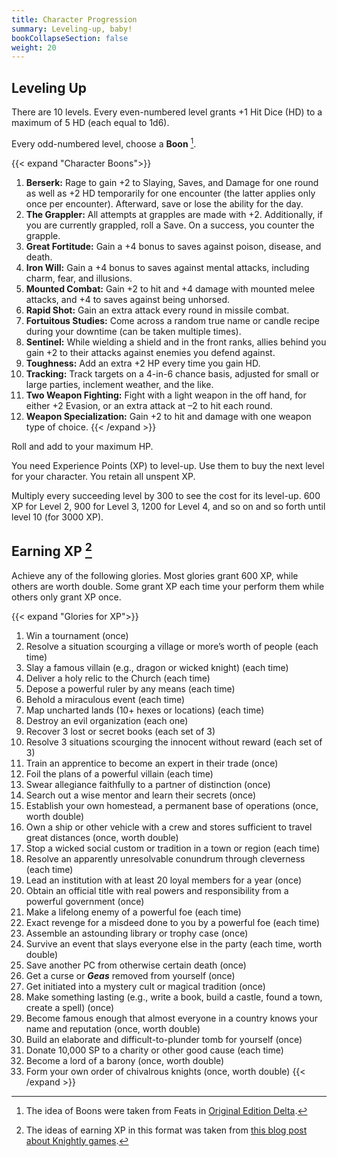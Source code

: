 ```yaml
---
title: Character Progression
summary: Leveling-up, baby!
bookCollapseSection: false
weight: 20
---
```


## Leveling Up

There are 10 levels. Every even-numbered level grants +1 Hit Dice (HD) to a maximum of 5 HD (each equal to 1d6).

Every odd-numbered level, choose a **Boon** [^1].

{{< expand "Character Boons">}}
1. **Berserk:** Rage to gain +2 to Slaying, Saves, and Damage for one round as well as +2 HD temporarily for one encounter (the latter applies only once per encounter). Afterward, save or lose the ability for the day.
2. **The Grappler:** All attempts at grapples are made with +2. Additionally, if you are currently grappled, roll a Save. On a success, you counter the grapple.
3. **Great Fortitude:** Gain a +4 bonus to saves against poison, disease, and death.
4. **Iron Will:** Gain a +4 bonus to saves against mental attacks, including charm, fear, and illusions.
5. **Mounted Combat:** Gain +2 to hit and +4 damage with mounted melee attacks, and +4 to saves against being unhorsed.
6. **Rapid Shot:** Gain an extra attack every round in missile combat.
7. **Fortuitous Studies:** Come across a random true name or candle recipe during your downtime (can be taken multiple times).
8. **Sentinel:** While wielding a shield and in the front ranks, allies behind you gain +2 to their attacks against enemies you defend against.
9. **Toughness:** Add an extra +2 HP every time you gain HD.
10. **Tracking:** Track targets on a 4-in-6 chance basis, adjusted for small or large parties, inclement weather, and the like.
11. **Two Weapon Fighting:** Fight with a light weapon in the off hand, for either +2 Evasion, or an extra attack at –2 to hit each round.
12. **Weapon Specialization:** Gain +2 to hit and damage with one weapon type of choice.
{{< /expand >}}

Roll and add to your maximum HP.

You need Experience Points (XP) to level-up. Use them to buy the next level for your character. You retain all unspent XP.

Multiply every succeeding level by 300 to see the cost for its level-up. 600 XP for Level 2, 900 for Level 3, 1200 for Level 4, and so on and so forth until level 10 (for 3000 XP).

## Earning XP [^2]

Achieve any of the following glories. Most glories grant 600 XP, while others are worth double. Some grant XP each time your perform them while others only grant XP once.

{{< expand "Glories for XP">}}
1. Win a tournament (once)
2. Resolve a situation scourging a village or more’s worth of people (each time)
3. Slay a famous villain (e.g., dragon or wicked knight) (each time)
4. Deliver a holy relic to the Church (each time)
5. Depose a powerful ruler by any means (each time)
6. Behold a miraculous event (each time)
7. Map uncharted lands (10+ hexes or locations) (each time)
8. Destroy an evil organization (each one)
9. Recover 3 lost or secret books (each set of 3)
10. Resolve 3 situations scourging the innocent without reward (each set of 3)
11. Train an apprentice to become an expert in their trade (once)
12. Foil the plans of a powerful villain (each time)
13. Swear allegiance faithfully to a partner of distinction (once)
14. Search out a wise mentor and learn their secrets (once)
15. Establish your own homestead, a permanent base of operations (once, worth double)
16. Own a ship or other vehicle with a crew and stores sufficient to travel great distances (once, worth double)
17. Stop a wicked social custom or tradition in a town or region (each time)
18. Resolve an apparently unresolvable conundrum through cleverness (each time)
19. Lead an institution with at least 20 loyal members for a year (once)
20. Obtain an official title with real powers and responsibility from a powerful government (once)
21. Make a lifelong enemy of a powerful foe (each time)
22. Exact revenge for a misdeed done to you by a powerful foe (each time)
23. Assemble an astounding library or trophy case (once)
24. Survive an event that slays everyone else in the party (each time, worth double)
25. Save another PC from otherwise certain death (once)
26. Get a curse or ***Geas*** removed from yourself (once)
27. Get initiated into a mystery cult or magical tradition (once)
28. Make something lasting (e.g., write a book, build a castle, found a town, create a spell) (once)
29. Become famous enough that almost everyone in a country knows your name and reputation (once, worth double)
30. Build an elaborate and difficult-to-plunder tomb for yourself (once)
31. Donate 10,000 SP to a charity or other good cause (each time)
32. Become a lord of a barony (once, worth double)
33. Form your own order of chivalrous knights (once, worth double)
{{< /expand >}}

[^1]: The idea of Boons were taken from Feats in [Original Edition Delta](http://www.oedgames.com/).

[^2]: The ideas of earning XP in this format was taken from [this blog post about Knightly games](https://riseupcomus.blogspot.com/2018/04/the-matter-of-marcher-lords.html).
